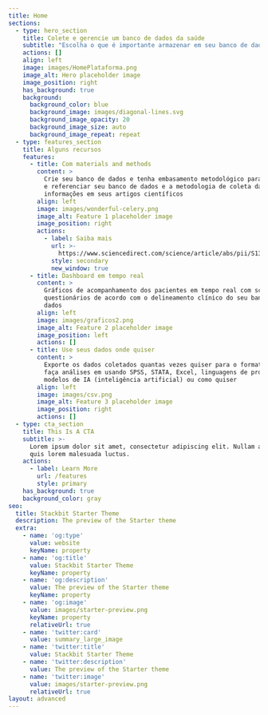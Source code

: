 ```yaml
---
title: Home
sections:
  - type: hero_section
    title: Colete e gerencie um banco de dados da saúde
    subtitle: "Escolha o que é importante armazenar em seu banco de dados.\_ \_ \_ \_ \_ \_ \_ \_ \_ \_ \_ \_ \_ Colete quantos questionários e variáveis precisar, para o número de pacientes e casos que necessitar."
    actions: []
    align: left
    image: images/HomePlataforma.png
    image_alt: Hero placeholder image
    image_position: right
    has_background: true
    background:
      background_color: blue
      background_image: images/diagonal-lines.svg
      background_image_opacity: 20
      background_image_size: auto
      background_image_repeat: repeat
  - type: features_section
    title: Alguns recursos
    features:
      - title: Com materials and methods
        content: >
          Crie seu banco de dados e tenha embasamento metodológico para explicar
          e referenciar seu banco de dados e a metodologia de coleta das
          informações em seus artigos científicos
        align: left
        image: images/wonderful-celery.png
        image_alt: Feature 1 placeholder image
        image_position: right
        actions:
          - label: Saiba mais
            url: >-
              https://www.sciencedirect.com/science/article/abs/pii/S1386505619310469
            style: secondary
            new_window: true
      - title: Dashboard em tempo real
        content: >
          Gráficos de acompanhamento dos pacientes em tempo real com scores dos
          questionários de acordo com o delineamento clínico do seu banco de
          dados
        align: left
        image: images/graficos2.png
        image_alt: Feature 2 placeholder image
        image_position: left
        actions: []
      - title: Use seus dados onde quiser
        content: >
          Exporte os dados coletados quantas vezes quiser para o formato CSV e
          faça análises em usando SPSS, STATA, Excel, linguagens de programação,
          modelos de IA (inteligência artificial) ou como quiser
        align: left
        image: images/csv.png
        image_alt: Feature 3 placeholder image
        image_position: right
        actions: []
  - type: cta_section
    title: This Is A CTA
    subtitle: >-
      Lorem ipsum dolor sit amet, consectetur adipiscing elit. Nullam a metus
      quis lorem malesuada luctus.
    actions:
      - label: Learn More
        url: /features
        style: primary
    has_background: true
    background_color: gray
seo:
  title: Stackbit Starter Theme
  description: The preview of the Starter theme
  extra:
    - name: 'og:type'
      value: website
      keyName: property
    - name: 'og:title'
      value: Stackbit Starter Theme
      keyName: property
    - name: 'og:description'
      value: The preview of the Starter theme
      keyName: property
    - name: 'og:image'
      value: images/starter-preview.png
      keyName: property
      relativeUrl: true
    - name: 'twitter:card'
      value: summary_large_image
    - name: 'twitter:title'
      value: Stackbit Starter Theme
    - name: 'twitter:description'
      value: The preview of the Starter theme
    - name: 'twitter:image'
      value: images/starter-preview.png
      relativeUrl: true
layout: advanced
---
```

